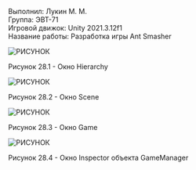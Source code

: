 Выполнил: Лукин М. М.  
Группа: ЭВТ-71  
Игровой движок: Unity 2021.3.12f1  
Название работы: Разработка игры Ant Smasher  




![РИСУНОК](https://gspics.org/images/2022/12/03/0XfB9R.png)  

Рисунок 28.1 - Окно Hierarchy  

![РИСУНОК](https://gspics.org/images/2022/12/03/0XfJSE.png)  

Рисунок 28.2 - Окно Scene  

![РИСУНОК](https://gspics.org/images/2022/12/03/0Xfcqj.png)  

Рисунок 28.3 - Окно Game  

![РИСУНОК](https://gspics.org/images/2022/12/03/0Xfthm.png)  

Рисунок 28.4 - Окно Inspector объекта GameManager  
